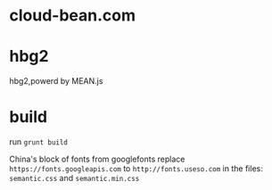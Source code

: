# cloud-bean.com

# hbg2
hbg2,powerd by MEAN.js


# build
run `grunt build`

China's block of fonts from googlefonts
replace `https://fonts.googleapis.com` to `http://fonts.useso.com` in the files:
`semantic.css` and `semantic.min.css`

